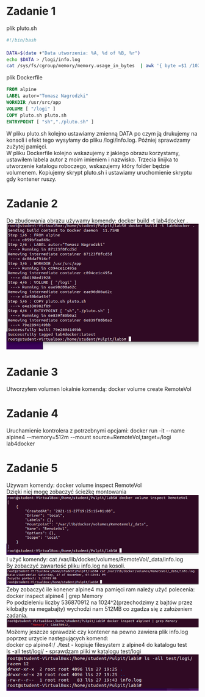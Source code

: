 # Zadanie 1

plik pluto.sh

```bash
#!/bin/bash

DATA=$(date +"Data utworzenia: %A, %d of %B, %r")
echo $DATA > /logi/info.log
cat /sys/fs/cgroup/memory/memory.usage_in_bytes  | awk '{ byte =$1 /1024/1024; print "Zuzycie pamieci: " byte " MB" }' >> /logi/info.log
```

plik Dockerfile

```Dockerfile
FROM alpine
LABEL autor="Tomasz Nagrodzki"
WORKDIR /usr/src/app
VOLUME [ "/logi" ]
COPY pluto.sh pluto.sh
ENTRYPOINT [ "sh","./pluto.sh" ]
```

W pliku pluto.sh kolejno ustawiamy zmienną DATA po czym ją drukujemy na konsoli i efekt tego wysyłamy do pliku /logi/info.log. Później sprawdzamy zużytej pamięci. <br>
W pliku Dockerfile kolejno wskazujemy z jakiego obrazu korzystamy, ustawiłem labela autor z moim imieniem i nazwisko. Trzecia linijka to utworzenie katalogu roboczego, wskazujemy który folder będzie volumenem. Kopiujemy skrypt pluto.sh i ustawiamy uruchomienie skryptu gdy kontener ruszy.

# Zadanie 2
Do zbudowania obrazu używamy komendy: docker build -t lab4docker .
![alt text](https://github.com/Mithiriii/programowaniewchmurze/blob/main/zadanie4z3/images/scr1.PNG "title")

# Zadanie 3
Utworzyłem volumen lokalnie komendą: docker volume create RemoteVol

# Zadanie 4
Uruchamienie kontrolera z potrzebnymi opcjami: docker run -it --name alpine4 --memory=512m --mount source=RemoteVol,target=/logi lab4docker

# Zadanie 5
Używam komendy: docker volume inspect RemoteVol <br>
Dzięki niej mogę zobaczyć ścieżkę montowania
![alt text](https://github.com/Mithiriii/programowaniewchmurze/blob/main/zadanie4z3/images/scr2.PNG "title") <br>
I użyć komendy: cat /var/lib/docker/volumes/RemoteVol/_data/info.log  <br>
By zobaczyć zawartość pliku info.log na kosoli.
![alt text](https://github.com/Mithiriii/programowaniewchmurze/blob/main/zadanie4z3/images/scr3.PNG "title") <br>
Żeby zobaczyć ile konener alpine4 ma pamięci ram należy użyć polecenia: docker inspect alpine4 | grep Memory <br>
Po podzieleniu liczby 536870912 na 1024^2(przechodzimy z bajtów przez kilobajty na megabajty) wychodzi nam 512MB co zgadza się z założeniem zadania.
![alt text](https://github.com/Mithiriii/programowaniewchmurze/blob/main/zadanie4z3/images/scr4.PNG "title") <br>
Możemy jeszcze sprawdzić czy kontener na pewno zawiera plik info.log poprzez urzycie następujących komend:  <br>
docker cp alpine4:/ ./test - kopiuje filesystem z alpine4 do katalogu test <br>
ls -all test/logi/ - sprawdzam pliki w katalogu test/logi
 ![alt text](https://github.com/Mithiriii/programowaniewchmurze/blob/main/zadanie4z3/images/scr5.PNG "title")
